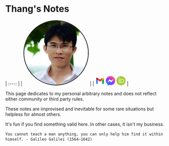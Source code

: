 # Thang's Notes

<!-- add picutres in table-->
<!-- ![](./assets/images/my_picture3x3.jpg) 
  [![](./assets/images/icon_linkedin.jpg)](https://www.linkedin.com/in/thang-nguyen-5b458a218) 
![](./assets/images/hello_world.png)
--> 


| :---: | 
| <img src="./assets/images/my_picture3x3.jpg" style="border-radius: 50%; border: 2px solid black;"/> | 
| [![](./assets/images/icon_email.png)](mailto:caothangckt@gmail.com)  [![](./assets/images/icon_messenger.png)](https://www.facebook.com/thangckt5)  [![](./assets/images/icon_ORCID.png)](https://orcid.org/0000-0001-9826-5397)  |

This page dedicates to my personal arbitrary notes and does not reflect either community or third party rules. 

These notes are improvised and inevitable for some rare situations but helpless for almost others. 

It's fun if you find something valid here. In other cases, it isn't my business.

```tip
You cannot teach a man anything, you can only help him find it within himself. - Galileo Galilei (1564–1642)
```

<!--  
```python
if "bullshit" not in your_life:
    print("Hello world")
else:
    raise Error("stuck in bullshit")
``` 
-->

<!--- #### [My CV](https://thangckt.github.io/cv) -->


